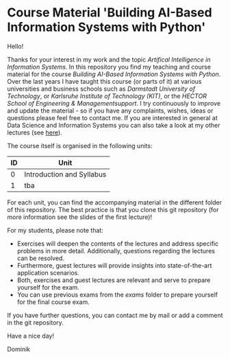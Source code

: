
# Course Material 'Building AI-Based Information Systems with Python'
Hello! 

Thanks for your interest in my work and the topic *Artifical Intelligence in Information Systems*. In this repository you find my teaching and course material for the course *Building AI-Based Information Systems with Python*. Over the last years I have taught this course (or parts of it) at various universities and business schools such as *Darmstadt University of Technology*, or *Karlsruhe Institute of Technology (KIT)*, or the *HECTOR School of Engineering & Managementsupport*. I try continuously to improve and update the material - so if you have any complaints, wishes, ideas or questions please feel free to contact me. If you are interested in general at Data Science and Information Systems you can also take a look at my other lectures (see <a href="https://github.com/Fiddleman?tab=repositories" target="_blank">here</a>).

The course itself is organised in the following units: 

ID | Unit
---- | -------------
0 | Introduction and Syllabus
1 | tba

For each unit, you can find the accompanying material in the different folder of this repository. The best practice is that you clone this git repository (for more information see the slides of the first lecture)!

For my students, please note that:

* Exercises will deepen the contents of the lectures and address specific problems in more detail. Additionally, questions regarding the lectures can be resolved.
* Furthermore, guest lectures will provide insights into state-of-the-art application scenarios.
* Both, exercises and guest lectures are relevant and serve to prepare yourself for the exam.
* You can use previous exams from the *exams* folder to prepare yourself for the final course exam.

If you have further questions, you can contact me by mail or add a comment in the git repository. 

Have a nice day!

Dominik
